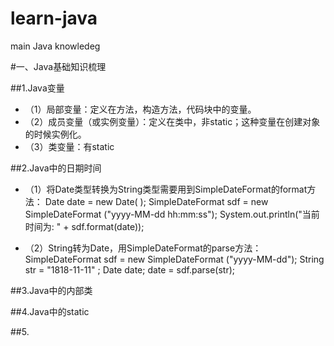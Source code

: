 # learn-java
main Java knowledeg

#一、Java基础知识梳理

##1.Java变量
+ （1）局部变量：定义在方法，构造方法，代码块中的变量。
+ （2）成员变量（或实例变量）：定义在类中，非static；这种变量在创建对象的时候实例化。
+ （3）类变量：有static

##2.Java中的日期时间
 + （1）将Date类型转换为String类型需要用到SimpleDateFormat的format方法：
  Date date = new Date( );
  SimpleDateFormat sdf = new SimpleDateFormat ("yyyy-MM-dd hh:mm:ss");
  System.out.println("当前时间为: " + sdf.format(date));

  + （2）String转为Date，用SimpleDateFormat的parse方法：
  SimpleDateFormat sdf = new SimpleDateFormat ("yyyy-MM-dd"); 
  String str = "1818-11-11" ; 
  Date date; 
  date = sdf.parse(str); 
  
##3.Java中的内部类

##4.Java中的static

##5.

